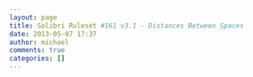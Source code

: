 ```yaml
---
layout: page
title: Solibri Ruleset #161 v3.1 - Distances Between Spaces
date: 2013-05-07 17:37
author: michael
comments: true
categories: []
---
```


